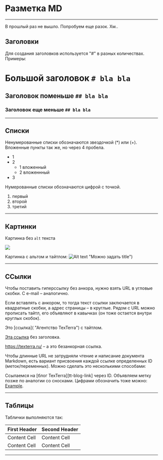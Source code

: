 # Разметка MD
***
В прошлый раз не вышло.
Попробуем еще разок.
Хм..
## Заголовки
Для создания заголовков используется "#" в разных количествах. Примеры:

# Большой заголовок `# bla bla`
 
## Заголовок поменьше `` ## bla bla ``

### Заголовок еще меньше `## bla bla`

***

## Списки
Ненумерованные списки обозначаются звездочкой (*) или (+). Вложенные пункты так же, но через 4 пробела.

* 1
* 2
    * 1 вложенный
    + 2 вложеннный
* 3

Нумерованные списки обозначаются цифрой с точкой.

1. первый
2. второй
3. третий

***

## Картинки
Картинка без `alt` текста

 ![](picture1.jpeg)

Картинка с альтом и тайтлом:
 ![Alt text](picture2.jpeg) "Можно задать title")

***

## ССылки
Чтобы поставить гиперссылку без анкора, нужно взять URL в угловые скобки. С e-mail – аналогично.

Если вставлять с анкором, то тогда текст ссылки заключается в квадратные скобки, а адрес страницы – в круглые. Рядом с URL можно прописать тайтл, его объявляют в кавычках (он тоже остается внутри круглых скобок).

Это [ссылка]( "Агентство TexTerra") с тайтлом.


[Эта ссылка](http://example.net/) без заголовка.


<https://texterra.ru/> – а это безанкорная ссылка.

Чтобы длинные URL не затрудняли чтение и написание документа Markdown, есть вариант присвоения каждой ссылке определенных ID (меток/переменных). Можно сделать это несколькими способами:

Ссылаемся на [блог TexTerra][tt-blog-link] через ID. Объявляем метку позже по аналогии со сносками. Цифрами обозначить тоже можно: [Example][1].

[1]: http://example.com/ "Optional Title Here"

***

## Таблицы
Таблички выполняются так: 

| First Header | Second Header |
| ------------- | ------------- |
| Content Cell | Content Cell |
| Content Cell | Content Cell |

***